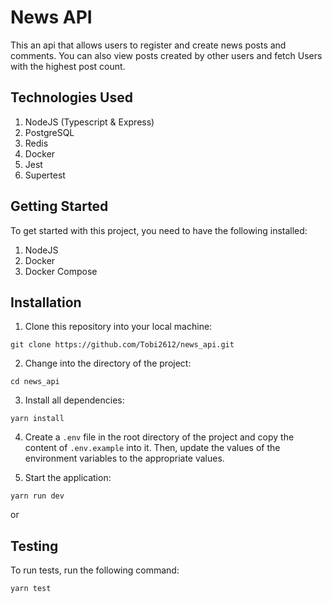 # News API

This an api that allows users to register and create news posts and comments. You can also view posts created by other users and fetch Users with the highest post count.

## Technologies Used

1. NodeJS (Typescript & Express)
2. PostgreSQL
3. Redis
4. Docker
5. Jest
6. Supertest


## Getting Started

To get started with this project, you need to have the following installed:

1. NodeJS
2. Docker
3. Docker Compose

## Installation

1. Clone this repository into your local machine:
```
git clone https://github.com/Tobi2612/news_api.git
```

2. Change into the directory of the project:
```
cd news_api
```

3. Install all dependencies:
```
yarn install
```

4. Create a `.env` file in the root directory of the project and copy the content of `.env.example` into it. Then, update the values of the environment variables to the appropriate values.


5. Start the application:
```
yarn run dev
```
or 


## Testing

To run tests, run the following command:
```
yarn test
```
